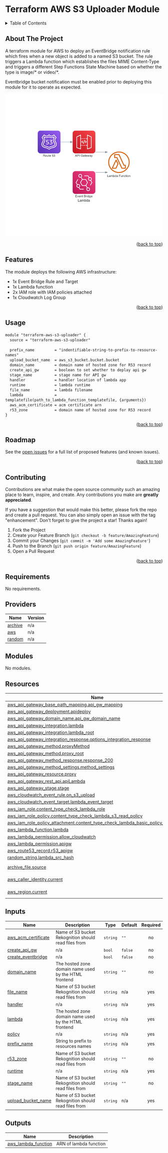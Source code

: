 <a name="readme-top"></a>

# Terraform AWS S3 Uploader Module

<details>
  <summary>Table of Contents</summary>
  <ol>
    <li><a href="#about-the-project">About The Project</a></li>
    <li><a href="#features">Features</a></li>
    <li><a href="#usage">Usage</a></li>
    <li><a href="#requirements">Terraform Docs</a></li>
    <li><a href="#roadmap">Roadmap</a></li>
    <li><a href="#contributing">Contributing</a></li>
    <li><a href="#license">License</a></li>
    <li><a href="#contact">Contact</a></li>
    <li><a href="#acknowledgments">Acknowledgments</a></li>
  </ol>
</details>

<!-- ABOUT THE PROJECT -->
## About The Project

A terraform module for AWS to deploy an EventBridge notification rule which fires when a new object is added to a named S3 bucket. The rule triggers a Lambda function which establishes the files MIME Content-Type and triggers a different Step Functions State Machine based on whether the type is image/* or video/*.

Eventbridge bucket notification must be enabled prior to deploying this module for it to operate as expected.

![Design diagram](/lambda.png)

<p align="right">(<a href="#readme-top">back to top</a>)</p>

<!-- FEATURES -->
## Features

The module deploys the following AWS infrastructure:
* 1x Event Bridge Rule and Target 
* 1x Lambda function
* 2x IAM role with IAM policies attached
* 1x Cloudwatch Log Group

<p align="right">(<a href="#readme-top">back to top</a>)</p>

<!-- USAGE -->
## Usage

```hcl
module "terraform-aws-s3-uploader" {
  source = "terraform-aws-s3-uploader"

  prefix_name         = "indentifiable-string-to-prefix-to-resource-names"
  upload_bucket_name  = aws_s3_bucket.bucket.bucket
  domain_name         = domain name of hosted zone for R53 record
  create_api_gw       = boolean to set whether to deplay api gw
  stage_name          = stage name for API gw
  handler             = handler location of lambda app
  runtime             = lambda runtime
  file_name           = lambda filename
  lambda              = templatefile(path_to_lambda_function_templatefile, {arguments})
  aws_acm_certificate = acm certificate arn
  r53_zone            = domain name of hosted zone for R53 record
}
```



<p align="right">(<a href="#readme-top">back to top</a>)</p>

<!-- ROADMAP -->
## Roadmap

See the [open issues](https://github.com/mpsamuels/terraform-aws-lambda/issues) for a full list of proposed features (and known issues).

<p align="right">(<a href="#readme-top">back to top</a>)</p>

<!-- CONTRIBUTING -->
## Contributing

Contributions are what make the open source community such an amazing place to learn, inspire, and create. Any contributions you make are **greatly appreciated**.

If you have a suggestion that would make this better, please fork the repo and create a pull request. You can also simply open an issue with the tag "enhancement".
Don't forget to give the project a star! Thanks again!

1. Fork the Project
2. Create your Feature Branch (`git checkout -b feature/AmazingFeature`)
3. Commit your Changes (`git commit -m 'Add some AmazingFeature'`)
4. Push to the Branch (`git push origin feature/AmazingFeature`)
5. Open a Pull Request

<p align="right">(<a href="#readme-top">back to top</a>)</p>

<!-- REQUIREMENTS -->

<!-- BEGINNING OF PRE-COMMIT-TERRAFORM DOCS HOOK -->
## Requirements

No requirements.

## Providers

| Name | Version |
|------|---------|
| <a name="provider_archive"></a> [archive](#provider\_archive) | n/a |
| <a name="provider_aws"></a> [aws](#provider\_aws) | n/a |
| <a name="provider_random"></a> [random](#provider\_random) | n/a |

## Modules

No modules.

## Resources

| Name | Type |
|------|------|
| [aws_api_gateway_base_path_mapping.api_gw_mapping](https://registry.terraform.io/providers/hashicorp/aws/latest/docs/resources/api_gateway_base_path_mapping) | resource |
| [aws_api_gateway_deployment.apideploy](https://registry.terraform.io/providers/hashicorp/aws/latest/docs/resources/api_gateway_deployment) | resource |
| [aws_api_gateway_domain_name.api_gw_domain_name](https://registry.terraform.io/providers/hashicorp/aws/latest/docs/resources/api_gateway_domain_name) | resource |
| [aws_api_gateway_integration.lambda](https://registry.terraform.io/providers/hashicorp/aws/latest/docs/resources/api_gateway_integration) | resource |
| [aws_api_gateway_integration.lambda_root](https://registry.terraform.io/providers/hashicorp/aws/latest/docs/resources/api_gateway_integration) | resource |
| [aws_api_gateway_integration_response.options_integration_response](https://registry.terraform.io/providers/hashicorp/aws/latest/docs/resources/api_gateway_integration_response) | resource |
| [aws_api_gateway_method.proxyMethod](https://registry.terraform.io/providers/hashicorp/aws/latest/docs/resources/api_gateway_method) | resource |
| [aws_api_gateway_method.proxy_root](https://registry.terraform.io/providers/hashicorp/aws/latest/docs/resources/api_gateway_method) | resource |
| [aws_api_gateway_method_response.response_200](https://registry.terraform.io/providers/hashicorp/aws/latest/docs/resources/api_gateway_method_response) | resource |
| [aws_api_gateway_method_settings.method_settings](https://registry.terraform.io/providers/hashicorp/aws/latest/docs/resources/api_gateway_method_settings) | resource |
| [aws_api_gateway_resource.proxy](https://registry.terraform.io/providers/hashicorp/aws/latest/docs/resources/api_gateway_resource) | resource |
| [aws_api_gateway_rest_api.apiLambda](https://registry.terraform.io/providers/hashicorp/aws/latest/docs/resources/api_gateway_rest_api) | resource |
| [aws_api_gateway_stage.stage](https://registry.terraform.io/providers/hashicorp/aws/latest/docs/resources/api_gateway_stage) | resource |
| [aws_cloudwatch_event_rule.on_s3_upload](https://registry.terraform.io/providers/hashicorp/aws/latest/docs/resources/cloudwatch_event_rule) | resource |
| [aws_cloudwatch_event_target.lambda_event_target](https://registry.terraform.io/providers/hashicorp/aws/latest/docs/resources/cloudwatch_event_target) | resource |
| [aws_iam_role.content_type_check_lambda_role](https://registry.terraform.io/providers/hashicorp/aws/latest/docs/resources/iam_role) | resource |
| [aws_iam_role_policy.content_type_check_lambda_s3_read_policy](https://registry.terraform.io/providers/hashicorp/aws/latest/docs/resources/iam_role_policy) | resource |
| [aws_iam_role_policy_attachment.content_type_check_lambda_basic_policy_attachment](https://registry.terraform.io/providers/hashicorp/aws/latest/docs/resources/iam_role_policy_attachment) | resource |
| [aws_lambda_function.lambda](https://registry.terraform.io/providers/hashicorp/aws/latest/docs/resources/lambda_function) | resource |
| [aws_lambda_permission.allow_cloudwatch](https://registry.terraform.io/providers/hashicorp/aws/latest/docs/resources/lambda_permission) | resource |
| [aws_lambda_permission.apigw](https://registry.terraform.io/providers/hashicorp/aws/latest/docs/resources/lambda_permission) | resource |
| [aws_route53_record.r53_apigw](https://registry.terraform.io/providers/hashicorp/aws/latest/docs/resources/route53_record) | resource |
| [random_string.lambda_src_hash](https://registry.terraform.io/providers/hashicorp/random/latest/docs/resources/string) | resource |
| [archive_file.source](https://registry.terraform.io/providers/hashicorp/archive/latest/docs/data-sources/file) | data source |
| [aws_caller_identity.current](https://registry.terraform.io/providers/hashicorp/aws/latest/docs/data-sources/caller_identity) | data source |
| [aws_region.current](https://registry.terraform.io/providers/hashicorp/aws/latest/docs/data-sources/region) | data source |

## Inputs

| Name | Description | Type | Default | Required |
|------|-------------|------|---------|:--------:|
| <a name="input_aws_acm_certificate"></a> [aws\_acm\_certificate](#input\_aws\_acm\_certificate) | Name of S3 bucket Rekognition should read files from | `string` | `""` | no |
| <a name="input_create_api_gw"></a> [create\_api\_gw](#input\_create\_api\_gw) | n/a | `bool` | `false` | no |
| <a name="input_create_eventbridge"></a> [create\_eventbridge](#input\_create\_eventbridge) | n/a | `bool` | `false` | no |
| <a name="input_domain_name"></a> [domain\_name](#input\_domain\_name) | The hosted zone domain name used by the HTML frontend | `string` | `""` | no |
| <a name="input_file_name"></a> [file\_name](#input\_file\_name) | Name of S3 bucket Rekognition should read files from | `string` | n/a | yes |
| <a name="input_handler"></a> [handler](#input\_handler) | n/a | `string` | n/a | yes |
| <a name="input_lambda"></a> [lambda](#input\_lambda) | The hosted zone domain name used by the HTML frontend | `string` | n/a | yes |
| <a name="input_policy"></a> [policy](#input\_policy) | n/a | `string` | n/a | yes |
| <a name="input_prefix_name"></a> [prefix\_name](#input\_prefix\_name) | String to prefix to resources names | `string` | n/a | yes |
| <a name="input_r53_zone"></a> [r53\_zone](#input\_r53\_zone) | Name of S3 bucket Rekognition should read files from | `string` | `""` | no |
| <a name="input_runtime"></a> [runtime](#input\_runtime) | n/a | `string` | n/a | yes |
| <a name="input_stage_name"></a> [stage\_name](#input\_stage\_name) | Name of S3 bucket Rekognition should read files from | `string` | `""` | no |
| <a name="input_upload_bucket_name"></a> [upload\_bucket\_name](#input\_upload\_bucket\_name) | Name of S3 bucket Rekognition should read files from | `string` | n/a | yes |

## Outputs

| Name | Description |
|------|-------------|
| <a name="output_aws_lambda_function"></a> [aws\_lambda\_function](#output\_aws\_lambda\_function) | ARN of lambda function |